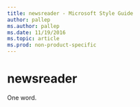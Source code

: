 ```yaml
---
title: newsreader - Microsoft Style Guide
author: pallep
ms.author: pallep
ms.date: 11/19/2016
ms.topic: article
ms.prod: non-product-specific
---
```


# newsreader

One word.
